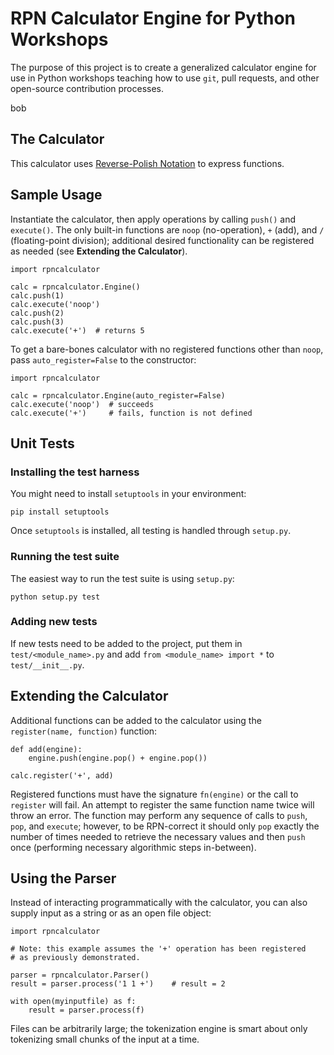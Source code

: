 # RPN Calculator Engine for Python Workshops

The purpose of this project is to create a generalized calculator engine for
use in Python workshops teaching how to use `git`, pull requests, and other
open-source contribution processes.

bob
## The Calculator

This calculator uses
[Reverse-Polish Notation](https://en.wikipedia.org/wiki/Reverse_Polish_notation)
to express functions.


## Sample Usage

Instantiate the calculator, then apply operations by calling `push()` and
`execute()`. The only built-in functions are `noop` (no-operation), `+` (add),
and `/` (floating-point division); additional desired functionality can be
registered as needed (see **Extending the Calculator**).

    import rpncalculator
    
    calc = rpncalculator.Engine()
    calc.push(1)
    calc.execute('noop')
    calc.push(2)
    calc.push(3)
    calc.execute('+')  # returns 5

To get a bare-bones calculator with no registered functions other than `noop`,
pass `auto_register=False` to the constructor:

    import rpncalculator
    
    calc = rpncalculator.Engine(auto_register=False)
    calc.execute('noop')  # succeeds
    calc.execute('+')     # fails, function is not defined


## Unit Tests

### Installing the test harness

You might need to install `setuptools` in your environment:

    pip install setuptools

Once `setuptools` is installed, all testing is handled through `setup.py`.

### Running the test suite

The easiest way to run the test suite is using `setup.py`:

    python setup.py test

### Adding new tests

If new tests need to be added to the project, put them in `test/<module_name>.py`
and add `from <module_name> import *` to `test/__init__.py`.


## Extending the Calculator

Additional functions can be added to the calculator using the
`register(name, function)` function:

    def add(engine):
        engine.push(engine.pop() + engine.pop())
    
    calc.register('+', add)

Registered functions must have the signature `fn(engine)` or the call to
`register` will fail. An attempt to register the same function name twice will
throw an error. The function may perform any sequence of calls to `push`,
`pop`, and `execute`; however, to be RPN-correct it should only `pop` exactly
the number of times needed to retrieve the necessary values and then `push`
once (performing necessary algorithmic steps in-between).


## Using the Parser

Instead of interacting programmatically with the calculator, you can also
supply input as a string or as an open file object:

    import rpncalculator
    
    # Note: this example assumes the '+' operation has been registered
    # as previously demonstrated.
    
    parser = rpncalculator.Parser()
    result = parser.process('1 1 +')    # result = 2
    
    with open(myinputfile) as f:
        result = parser.process(f)

Files can be arbitrarily large; the tokenization engine is smart about only
tokenizing small chunks of the input at a time.
